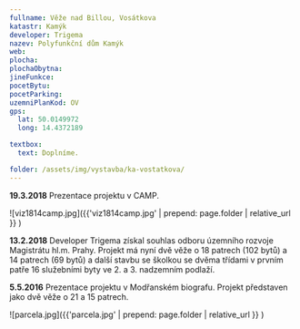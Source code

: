 ```yaml
---
fullname: Věže nad Billou, Vosátkova
katastr: Kamýk
developer: Trigema
nazev: Polyfunkční dům Kamýk
web:
plocha:
plochaObytna:
jineFunkce:
pocetBytu:
pocetParking:
uzemniPlanKod: OV
gps:
  lat: 50.0149972
  long: 14.4372189

textbox:
  text: Doplníme.

folder: /assets/img/vystavba/ka-vostatkova/
---
```


**19.3.2018** Prezentace projektu v CAMP.

![viz1814camp.jpg]({{'viz1814camp.jpg' | prepend: page.folder | relative_url }} )

**13.2.2018** Developer Trigema získal souhlas odboru územního rozvoje Magistrátu hl.m. Prahy. Projekt má nyní dvě věže o 18 patrech (102 bytů) a 14 patrech (69 bytů) a další stavbu se školkou se dvěma třídami v prvním patře 16 služebními byty ve 2. a 3. nadzemním podlaží.

**5.5.2016** Prezentace projektu v Modřanském biografu. Projekt představen jako dvě věže o 21 a 15 patrech.

![parcela.jpg]({{'parcela.jpg' | prepend: page.folder | relative_url }} )
